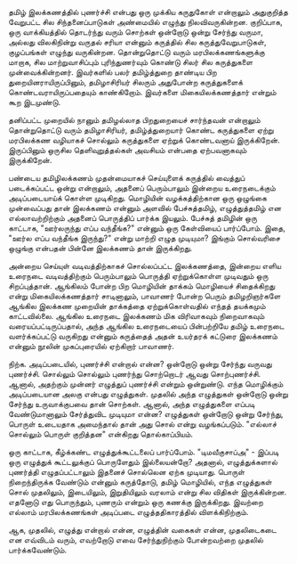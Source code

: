 தமிழ் இலக்கணத்தில் புணர்ச்சி என்பது ஒரு முக்கிய கருதுகோள் என்றாலும் அதுகுறித்த வேறுபட்ட சில சிந்தனைப்பாடுகள் அண்மையில் எழுந்து நிலவிவருகின்றன. குறிப்பாக, ஒரு வாக்கியத்தில் தொடர்ந்து வரும் சொற்கள் ஒன்றோடு ஒன்று சேர்ந்து வருமா, அல்லது விலகிநின்று வருதல் சரியா என்னும் கருத்தில் சில கருத்துவேறுபாடுகள், குழப்பங்கள் எழுந்து வருகின்றன. தொன்றுதொட்டு வரும் மரபிலக்கணங்களுக்கு மாறாக, சில மாற்றுவாசிப்பும் புரிந்துணர்வும் கொண்டு சிலர் சில கருத்துகளை முன்வைக்கின்றனர். இவர்களில் பலர் தமிழ்த்துறை தாண்டிய பிற துறையினராயிருப்பினும், தமிழாசிரியர் சிலரும் அதுபோன்ற கருத்துகளைக் கொண்டவராயிருப்பதையும் காண்கிறோம். இவர்களை மிகையிலக்கணத்தார் என்றும் கூற இடமுண்டு. 

தனிப்பட்ட முறையில் நானும் தமிழல்லாத பிறதுறையைச் சார்ந்தவன் என்றாலும் தொன்றுதொட்டு வரும் தமிழாசிரியர், தமிழ்த்துறையார் கொண்ட கருத்துகளை ஏற்று மரபிலக்கண வழியாகச் சொல்லும் கருத்துகளை ஏற்றுக் கொண்டவனாய் இருக்கிறேன். இருப்பினும் ஒருசில தெளிவுறுத்தல்கள் அவசியம் என்பதை ஏற்பவனாகவும் இருக்கிறேன். 

பண்டைய தமிழிலக்கணம் முதன்மையாகச் செய்யுளைக் கருத்தில் வைத்துப் படைக்கப்பட்ட ஒன்று என்றாலும், அதனைப் பெரும்பாலும் இன்றைய உரைநடைக்கும் அடிப்படையாய்க் கொள்ள முடிகிறது. மொழியின் வழக்கத்திற்கான ஒரு ஒழுங்கை முன்வைப்பது தான் இலக்கணம் என்னும் அளவில் பேச்சுத்தமிழ், எழுத்துத்தமிழ் என எல்லாவற்றிற்கும் அதனைப் பொருத்திப் பார்க்க இயலும். பேச்சுத் தமிழின் ஒரு காட்டாக, "ஊர்லருந்து எப்ப வந்தீங்க?" என்னும் ஒரு கேள்வியைப் பார்ப்போம். இதை, "ஊர்ல எப்ப வந்தீங்க இருந்து?" என்று மாற்றி எழுத முடியுமா? இங்கும் சொல்வரிசை ஒழுங்கு என்பதன் பின்னே இலக்கணம் தான் இருக்கிறது. 

அன்றைய செய்யுள் வடிவத்திற்காகச் சொல்லப்பட்ட இலக்கணத்தை, இன்றைய எளிய உரைநடை வடிவத்திற்கும் பெரும்பாலும் பொருத்தி ஏற்றுக்கொள்ள முடிவதும் ஒரு சிறப்புத்தான். ஆங்கிலம் போன்ற பிற மொழியின் தாக்கம் மொழியைச் சிதைக்கிறது என்று மிகையிலக்கணத்தார் சாடினாலும், பாவாணர் போன்ற பெரும் தமிழறிஞர்களே ஆங்கில இலக்கண முறையின் தாக்கத்தை ஏற்றுக்கொள்வதில் எந்தத் தயக்கமும் காட்டவில்லை. ஆங்கில உரைநடை இலக்கணம் மிக விரிவாகவும் நிறைவாகவும் வரையப்பட்டிருப்பதால், அந்த ஆங்கில உரைநடையைப் பின்பற்றியே தமிழ் உரைநடை வளர்க்கப்பட்டு வருகிறது என்னும் கருத்தைத் அதன் உயர்தரக் கட்டுரை இலக்கணம் என்னும் நூலின் முகப்புரையில் ஏற்கிறார் பாவாணர். 

நிற்க. அடிப்படையில், புணர்ச்சி என்றால் என்ன? ஒன்றோடு ஒன்று சேர்ந்து வருவது புணர்ச்சி. சொல்லும் சொல்லும் புணர்ந்து சொற்றொடர் ஆவது சொற்புணர்ச்சி. ஆனால், அதற்கும் முன்னர் எழுத்துப் புணர்ச்சி என்றும் ஒன்றுண்டு. எந்த மொழிக்கும் அடிப்படையான அலகு என்பது எழுத்துகள். முதலில் அந்த எழுத்துகள் ஒன்றோடு ஒன்று சேர்ந்து உருவாக்குபவை தான் சொற்கள். ஆனால், அந்த எழுத்துகளை எப்படி வேண்டுமானாலும் சேர்த்துவிட முடியுமா என்ன? எழுத்துகள் ஒன்றோடு ஒன்று சேர்ந்து, பொருள் உடையதாக அமைந்தால் தான் அது சொல் என்று வழங்கப்படும். "எல்லாச் சொல்லும் பொருள் குறித்தன" என்கிறது தொல்காப்பியம். 

ஒரு காட்டாக, கீழ்க்கண்ட எழுத்துக்கூட்டலைப் பார்ப்போம். "டிமவீகுசாப்அ" - இப்படி ஒரு எழுத்துக் கூட்டலுக்குப் பொருளேதும் இல்லையன்றோ? அதனால், எழுத்துக்களால் புணர்த்தி எழுதப்பட்டாலும் இதனைச் சொல்லென ஏற்க முடியாது. பொருள் நிறைந்திருக்க வேண்டும் என்னும் கருத்தோடு, தமிழ் மொழியில், எந்த எழுத்துகள் சொல் முதலிலும், இடையிலும், இறுதியிலும் வரலாம் என்று சில விதிகள் இருக்கின்றன. எதனோடு எது பொருந்தும், புணரும் என்றும் ஒரு கணக்கு இருக்கிறது. இவற்றை எல்லாம் மரபிலக்கணங்கள் அடிப்படை எழுத்ததிகாரத்தில் விளக்கிநிற்கும். 

ஆக, முதலில், எழுத்து என்றால் என்ன, எழுத்தின் வகைகள் என்ன, முதலிடைகடை என எவ்விடம் வரும், எவற்றோடு எவை சேர்ந்துநிற்கும் போன்றவற்றை முதலில் பார்க்கவேண்டும். 

